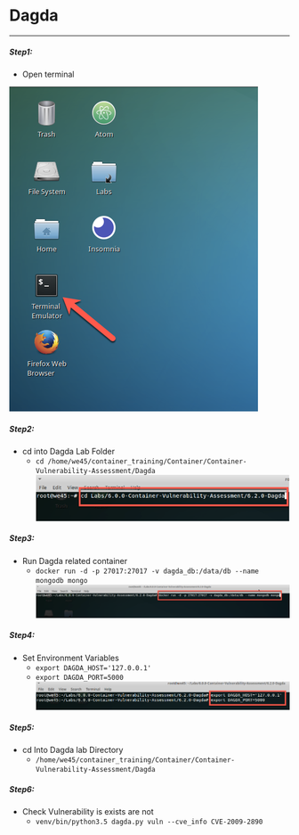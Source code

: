 # Dagda

---

##### Step1:

* Open terminal

![](img/Open-Terminal.png)

##### Step2:

* cd into Dagda Lab Folder
    * `cd /home/we45/container_training/Container/Container-Vulnerability-Assessment/Dagda`
    ![](img/cd-path.png)

##### Step3:

* Run Dagda related container
    * `docker run -d -p 27017:27017 -v dagda_db:/data/db --name mongodb mongo`
    ![](img/dagda-db.png)

##### Step4:

* Set Environment Variables
    * `export DAGDA_HOST='127.0.0.1'`
    * `export DAGDA_PORT=5000`
    ![](img/env2.png)

##### Step5:  

* cd Into Dagda lab Directory
    * `/home/we45/container_training/Container/Container-Vulnerability-Assessment/Dagda`

##### Step6:   
   
* Check Vulnerability is exists are not
    * `venv/bin/python3.5 dagda.py vuln --cve_info CVE-2009-2890`
